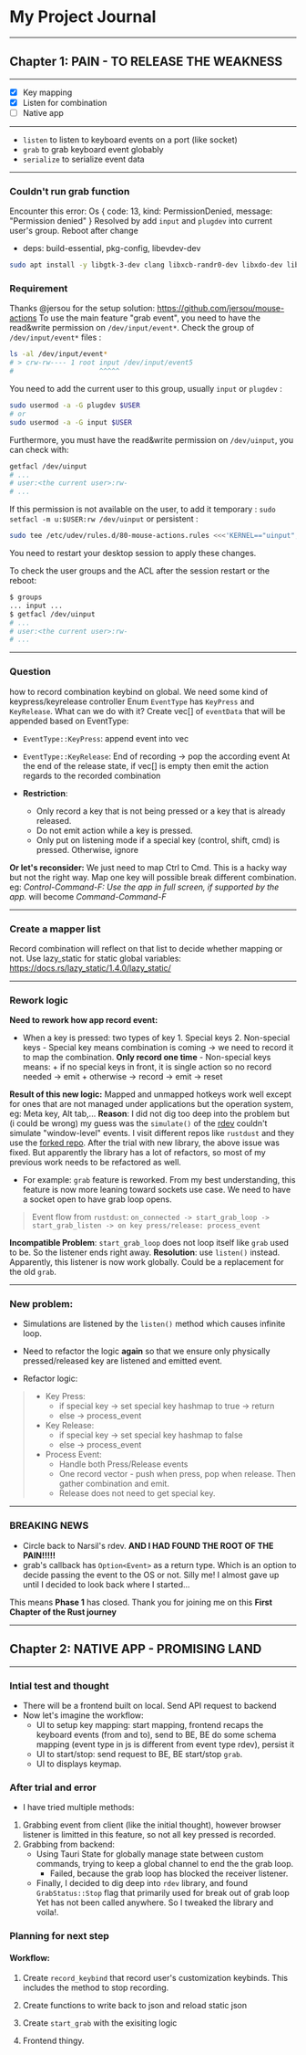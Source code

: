 # My Project Journal

---

## Chapter 1: PAIN - TO RELEASE THE WEAKNESS

---

- [x] Key mapping
- [x] Listen for combination
- [ ] Native app

---

- `listen` to listen to keyboard events on a port (like socket)
- `grab` to grab keyboard event globably
- `serialize` to serialize event data

---

### Couldn't run grab function

Encounter this error: Os { code: 13, kind: PermissionDenied, message: "Permission denied" }
Resolved by add `input` and `plugdev` into current user's group. Reboot after change

- deps: build-essential, pkg-config, libevdev-dev

```bash
sudo apt install -y libgtk-3-dev clang libxcb-randr0-dev libxdo-dev libxfixes-dev libxcb-shape0-dev libxcb-xfixes0-dev
```

### Requirement

Thanks @jersou for the setup solution: <https://github.com/jersou/mouse-actions>
To use the main feature "grab event", you need to have the read&write permission
on `/dev/input/event*`. Check the group of `/dev/input/event*` files :

```bash
ls -al /dev/input/event*
# > crw-rw---- 1 root input /dev/input/event5
#                     ^^^^^
```

You need to add the current user to this group, usually `input` or `plugdev` :

```bash
sudo usermod -a -G plugdev $USER
# or
sudo usermod -a -G input $USER
```

Furthermore, you must have the read&write permission on `/dev/uinput`, you can
check with:

```bash
getfacl /dev/uinput
# ...
# user:<the current user>:rw-
# ...
```

If this permission is not available on the user, to add it
temporary : `sudo setfacl -m u:$USER:rw /dev/uinput` or persistent :

```bash
sudo tee /etc/udev/rules.d/80-mouse-actions.rules <<<'KERNEL=="uinput", SUBSYSTEM=="misc", TAG+="uaccess", OPTIONS+="static_node=uinput"'
```

You need to restart your desktop session to apply these changes.

To check the user groups and the ACL after the session restart or the reboot:

```bash
$ groups
... input ...
$ getfacl /dev/uinput
# ...
# user:<the current user>:rw-
# ...
```

---

### Question

how to record combination keybind on global. We need some kind of keypress/keyrelease controller
Enum `EventType` has `KeyPress` and `KeyRelease`. What can we do with it?
Create vec[] of `eventData` that will be appended based on EventType:

- `EventType::KeyPress`: append event into vec
- `EventType::KeyRelease`: End of recording -> pop the according event
At the end of the release state, if vec[] is empty then emit the action regards to the recorded combination

- **Restriction**:
  - Only record a key that is not being pressed or a key that is already released.
  - Do not emit action while a key is pressed.
  - Only put on listening mode if a special key (control, shift, cmd) is pressed. Otherwise, ignore

**Or let's reconsider:**
We just need to map Ctrl to Cmd. This is a hacky way but not the right way. Map one key will possible break different combination. eg: _Control-Command-F: Use the app in full screen, if supported by the app._ will become _Command-Command-F_

---

### Create a mapper list

Record combination will reflect on that list to decide whether mapping or not.
Use lazy_static for static global variables: <https://docs.rs/lazy_static/1.4.0/lazy_static/>

---

### Rework logic

**Need to rework how app record event:**

- When a key is pressed: two types of key
      1. Special keys
      2. Non-special keys
      - Special key means combination is coming -> we need to record it to map the combination. **Only record one time**
      - Non-special keys means:
          + if no special keys in front, it is single action so no record needed -> emit
          + otherwise -> record -> emit -> reset

**Result of this new logic:** Mapped and unmapped hotkeys work well except for ones that are not managed under applications but the operation system, eg: Meta key, Alt tab,...
**Reason**: I did not dig too deep into the problem but (i could be wrong) my guess was the `simulate()` of the [rdev](https://github.com/Narsil/rdev) couldn't simulate "window-level" events. I visit different repos like `rustdust` and they use the [forked repo](https://github.com/fufesou/rdev). After the trial with new library, the above issue was fixed. But apparently the library has a lot of refactors, so most of my previous work needs to be refactored as well.

- For example: `grab` feature is reworked. From my best understanding, this feature is now more leaning toward sockets use case. We need to have a socket open to have grab loop opens.

> Event flow from `rustdust`: `on_connected -> start_grab_loop -> start_grab_listen -> on key press/release: process_event`

**Incompatible Problem**: `start_grab_loop` does not loop itself like `grab` used to be. So the listener ends right away.
**Resolution**: use `listen()` instead. Apparently, this listener is now work globally. Could be a replacement for the old `grab`.

---

### New problem:

- Simulations are listened by the `listen()` method which causes infinite loop.
- Need to refactor the logic **again** so that we ensure only physically pressed/released key are listened and emitted event.

- Refactor logic:

> - Key Press:
>   - if special key -> set special key hashmap to true -> return
>   - else -> process_event
> - Key Release:
>   - if special key -> set special key hashmap to false
>   - else -> process_event
> - Process Event:
>   - Handle both Press/Release events
>   - One record vector - push when press, pop when release. Then gather combination and emit.
>   - Release does not need to get special key.

---

### BREAKING NEWS

- Circle back to Narsil's rdev. **AND I HAD FOUND THE ROOT OF THE PAIN!!!!!**
- grab's callback has `Option<Event>` as a return type. Which is an option to decide passing the event to the OS or not. Silly me! I almost gave up until I decided to look back where I started...

This means **Phase 1** has closed. Thank you for joining me on this **First Chapter of the Rust journey**

---

## Chapter 2: NATIVE APP - PROMISING LAND

---

### Intial test and thought

- There will be a frontend built on local. Send API request to backend
- Now let's imagine the workflow:
  - UI to setup key mapping: start mapping, frontend recaps the keyboard events (from and to), send to BE, BE do some schema mapping (event type in js is different from event type rdev), persist it
  - UI to start/stop: send request to BE, BE start/stop `grab`.
  - UI to displays keymap.

### After trial and error

- I have tried multiple methods:
1. Grabbing event from client (like the initial thought), however browser listener is limitted in this feature, so not all key pressed is recorded.
2. Grabbing from backend:
    - Using Tauri State for globally manage state between custom commands, trying to keep a global channel to end the the grab loop.
        - Failed, because the grab loop has blocked the receiver listener.
    - Finally, I decided to dig deep into `rdev` library, and found `GrabStatus::Stop` flag that primarily used for break out of grab loop
    Yet has not been called anywhere. So I tweaked the library and voila!.

### Planning for next step

#### Workflow:

1. Create `record_keybind` that record user's customization keybinds. This includes the method to stop recording.

2. Create functions to write back to json and reload static json

3. Create `start_grab` with the exisiting logic

4. Frontend thingy.
